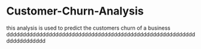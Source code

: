 # Customer-Churn-Analysis
this analysis is used to predict the customers churn of a business
dddddddddddddddddddddddddddddddddddddddddddddddddddddddddddddddddddddd
